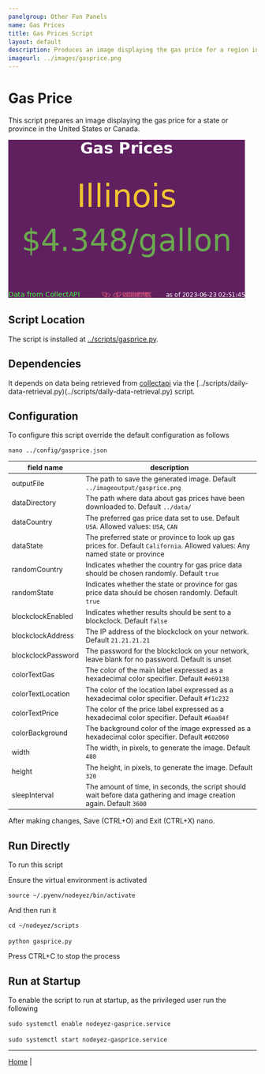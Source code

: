```yaml
---
panelgroup: Other Fun Panels
name: Gas Prices
title: Gas Prices Script
layout: default
description: Produces an image displaying the gas price for a region in the United States or Canada using CollectAPI data
imageurl: ../images/gasprice.png
---
```


# Gas Price

This script prepares an image displaying the gas price for a state or province in the
United States or Canada.  

![sample image of gas price](../images/gasprice.png)

## Script Location

The script is installed at
[../scripts/gasprice.py](../scripts/gasprice.py).

## Dependencies

It depends on data being retrieved from [collectapi](./config-collectapi.md) via the
[../scripts/daily-data-retrieval.py)(../scripts/daily-data-retrieval.py)
script.

## Configuration

To configure this script override the default configuration as follows

```shell
nano ../config/gasprice.json
```

| field name | description |
| --- | --- |
| outputFile | The path to save the generated image. Default `../imageoutput/gasprice.png` |
| dataDirectory | The path where data about gas prices have been downloaded to. Default `../data/` |
| dataCountry | The preferred gas price data set to use. Default `USA`. Allowed values: `USA`, `CAN` |
| dataState | The preferred state or province to look up gas prices for. Default `California`. Allowed values: Any named state or province |
| randomCountry | Indicates whether the country for gas price data should be chosen randomly. Default `true` |
| randomState | Indicates whether the state or province for gas price data should be chosen randomly. Default `true` |
| blockclockEnabled | Indicates whether results should be sent to a blockclock. Default `false` |
| blockclockAddress | The IP address of the blockclock on your network. Default `21.21.21.21` |
| blockclockPassword | The password for the blockclock on your network, leave blank for no password. Default is unset |
| colorTextGas | The color of the main label expressed as a hexadecimal color specifier. Default `#e69138` |
| colorTextLocation | The color of the location label expressed as a hexadecimal color specifier. Default `#f1c232` |
| colorTextPrice | The color of the price label expressed as a hexadecimal color specifier. Default `#6aa84f` | 
| colorBackground | The background color of the image expressed as a hexadecimal color specifier. Default `#602060` |
| width | The width, in pixels, to generate the image. Default `480` |
| height | The height, in pixels, to generate the image. Default `320` |
| sleepInterval | The amount of time, in seconds, the script should wait before data gathering and image creation again. Default `3600` |

After making changes, Save (CTRL+O) and Exit (CTRL+X) nano.

## Run Directly

To run this script

Ensure the virtual environment is activated

```shell
source ~/.pyenv/nodeyez/bin/activate
```

And then run it

```shell
cd ~/nodeyez/scripts

python gasprice.py
```

Press CTRL+C to stop the process

## Run at Startup

To enable the script to run at startup, as the privileged user run the following

```shell
sudo systemctl enable nodeyez-gasprice.service

sudo systemctl start nodeyez-gasprice.service
```

---

[Home](../) | 

